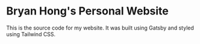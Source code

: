 # Bryan Hong's Personal Website

This is the source code for my website. It was built using Gatsby and styled
using Tailwind CSS.

